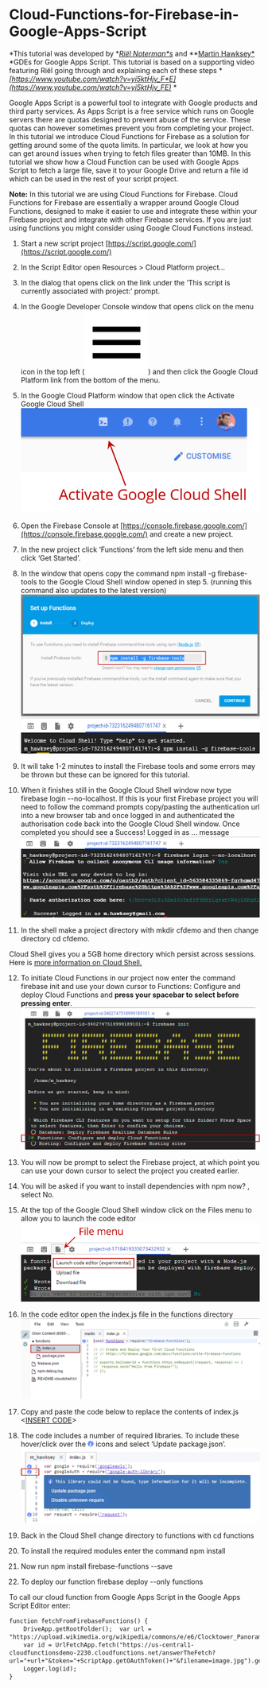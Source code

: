 # Cloud-Functions-for-Firebase-in-Google-Apps-Script
*This tutorial was developed by **[Riël Noterman*s](https://developers.google.com/experts/people/ri-l-notermans)* and **[Martin Hawksey* ](https://developers.google.com/experts/people/martin-hawksey)*GDEs for Google Apps Script. This tutorial is based on a supporting video featuring Riël going through and explaining each of these steps  **[https://www.youtube.com/watch?v=yi5ktHjv_F*E](https://www.youtube.com/watch?v=yi5ktHjv_FE)* *

Google Apps Script is a powerful tool to integrate with Google products and third party services. As Apps Script is a free service which runs on Google servers there are quotas designed to prevent abuse of the service. These quotas can however sometimes prevent you from completing your project. In this tutorial we introduce Cloud Functions for Firebase as a solution for getting around some of the quota limits. In particular, we look at how you can get around issues when trying to fetch files greater than 10MB. In this tutorial we show how a Cloud Function can be used with Google Apps Script to fetch a large file, save it to your Google Drive and return a file id which can be used in the rest of your script project.

**Note:** In this tutorial we are using Cloud Functions for Firebase. Cloud Functions for Firebase  are essentially a wrapper around Google Cloud Functions, designed to make it easier to use and integrate these within your Firebase project and integrate with other Firebase services. If you are just using functions you might consider using Google Cloud Functions instead.

1. Start a new script project [https://script.google.com/](https://script.google.com/)

2. In the Script Editor open Resources > Cloud Platform project…

3. In the dialog that opens click on the link under the ‘This script is currently associated with project:’ prompt. 

4. In the Google Developer Console window that opens click on the menu icon in the top left (![image alt text](assets/image_0.png)) and then click the Google Cloud Platform link from the bottom of the menu.

5. In the Google Cloud Platform window that open click the Activate Google Cloud Shell![image alt text](assets/image_1.png) 

6. Open the Firebase Console at [https://console.firebase.google.com/](https://console.firebase.google.com/) and create a new project.

7. In the new project click ‘Functions’ from the left side menu and then click ‘Get Started’.

8. In the window that opens copy the command npm install -g firebase-tools to the Google Cloud Shell window opened in step 5. (running this command also updates to the latest version)![image alt text](assets/image_2.png)![image alt text](assets/image_3.png)

9. It will take 1-2 minutes to install the Firebase tools and some errors may be thrown but these can be ignored for this tutorial. 

10. When it finishes still in the Google Cloud Shell window now type firebase login --no-localhost. If this is your first Firebase project you will need to follow the command prompts copy/pasting the authentication url into a new browser tab and once logged in and authenticated the authorisation code back into the Google Cloud Shell window. Once completed you should see a Success! Logged in as … message![image alt text](assets/image_4.png)

11. In the shell make a project directory with mkdir cfdemo and then change directory cd cfdemo.

Cloud Shell gives you a 5GB home directory which persist across sessions. Here is [more information on Cloud Shell. ](https://cloud.google.com/shell/)

12. To initiate Cloud Functions in our project now enter the command firebase init and use your down cursor to Functions: Configure and deploy Cloud Functions and **press your spacebar to select before pressing enter**.  ![image alt text](assets/image_5.png)

13. You will now be prompt to select the Firebase project, at which point you can use your down cursor to select the project you created earlier.

14. You will be asked if you want to install dependencies with npm now? , select No.

15. At the top of the Google Cloud Shell window click on the Files menu to allow you to launch the code editor![image alt text](assets/image_6.png)

16. In the code editor open the index.js file in the functions directory![image alt text](assets/image_7.png)

17. Copy and paste the code below to replace the contents of index.js <[INSERT CODE](https://github.com/mhawksey/Cloud-Functions-for-Firebase-in-Google-Apps-Script/blob/master/src/index.js)>

18. The code includes a number of required libraries. To include these hover/click over the ![image alt text](assets/image_8.png) icons and select ‘Update package.json’. ![image alt text](assets/image_9.png)

19. Back in the Cloud Shell change directory to functions with cd functions

20. To install the required modules enter the command npm install

21. Now run npm install firebase-functions --save

22. To deploy our function firebase deploy --only functions

To call our cloud function from Google Apps Script in the Google Apps Script Editor enter:

	function fetchFromFirebaseFunctions() {  
		DriveApp.getRootFolder();  var url = "https://upload.wikimedia.org/wikipedia/commons/e/e6/Clocktower_Panorama_20080622_20mb.jpg";  
		var id = UrlFetchApp.fetch("https://us-central1-cloudfunctionsdemo-2230.cloudfunctions.net/answerTheFetch?url="+url+"&token="+ScriptApp.getOAuthToken()+"&filename=image.jpg").getContentText();
		Logger.log(id);
	}

 

